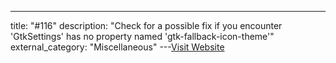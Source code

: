 ---
title: "#116"
description: "Check  for a possible fix if you encounter 'GtkSettings' has no property named 'gtk-fallback-icon-theme'"
external_category: "Miscellaneous"
---[Visit Website](https://github.com/korcankaraokcu/PINCE/issues/116)

